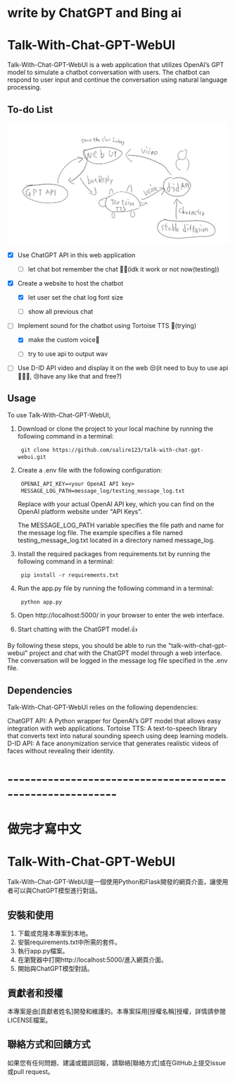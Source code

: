 # write by ChatGPT and Bing ai
# Talk-With-Chat-GPT-WebUI
Talk-With-Chat-GPT-WebUI is a web application that utilizes OpenAI’s GPT model to simulate a chatbot conversation with users. The chatbot can respond to user input and continue the conversation using natural language processing.

##  To-do List

![plan](plan.png)

- [x] Use ChatGPT API in this web application 

    - [ ] let chat bot remember the chat 🤷‍♀️(idk it work or not now(testing))

- [x] Create a website to host the chatbot 

    - [x] let user set the chat log font size

    - [ ] show all previous chat 

- [ ] Implement sound for the chatbot using Tortoise TTS 🤔(trying)

    -[x] make the custom voice🤔

    -[ ] try to use api to output wav

- [ ] Use D-ID API video and display it on the web 😒(it need to buy to use api💸💸💸, 😢have any like that and free?)


## Usage
To use Talk-With-Chat-GPT-WebUI,

1. Download or clone the project to your local machine by running the following command in a terminal:

        git clone https://github.com/salire123/talk-with-chat-gpt-webui.git

2. Create a .env file with the following configuration:

        OPENAI_API_KEY=<your OpenAI API key>
        MESSAGE_LOG_PATH=message_log/testing_message_log.txt

    Replace <your OpenAI API key> with your actual OpenAI API key, which you can find on the OpenAI platform website under "API Keys".

    The MESSAGE_LOG_PATH variable specifies the file path and name for the message log file. The example specifies a file named testing_message_log.txt located in a directory named message_log.

3. Install the required packages from requirements.txt by running the following command in a terminal:


        pip install -r requirements.txt

4. Run the app.py file by running the following command in a terminal:

        python app.py

5. Open http://localhost:5000/ in your browser to enter the web interface.

6. Start chatting with the ChatGPT model.👍

By following these steps, you should be able to run the "talk-with-chat-gpt-webui" project and chat with the ChatGPT model through a web interface. The conversation will be logged in the message log file specified in the .env file.

##  Dependencies
Talk-With-Chat-GPT-WebUI relies on the following dependencies:

ChatGPT API: A Python wrapper for OpenAI’s GPT model that allows easy integration with web applications.
Tortoise TTS: A text-to-speech library that converts text into natural sounding speech using deep learning models.
D-ID API: A face anonymization service that generates realistic videos of faces without revealing their identity.

# ---------------------------------------------------------
# 做完才寫中文
# Talk-With-Chat-GPT-WebUI

Talk-With-Chat-GPT-WebUI是一個使用Python和Flask開發的網頁介面，讓使用者可以與ChatGPT模型進行對話。

## 安裝和使用

1. 下載或克隆本專案到本地。
2. 安裝requirements.txt中所需的套件。
3. 執行app.py檔案。
4. 在瀏覽器中打開http://localhost:5000/進入網頁介面。
5. 開始與ChatGPT模型對話。

## 貢獻者和授權

本專案是由[貢獻者姓名]開發和維護的。本專案採用[授權名稱]授權，詳情請參閱LICENSE檔案。

## 聯絡方式和回饋方式

如果您有任何問題、建議或錯誤回報，請聯絡[聯絡方式]或在GitHub上提交issue或pull request。
